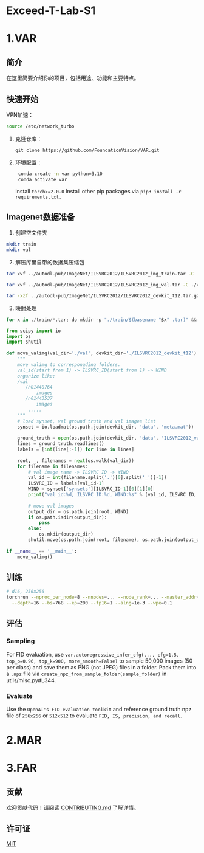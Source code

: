 # Exceed-T-Lab-S1
# 1.VAR
## 简介
在这里简要介绍你的项目，包括用途、功能和主要特点。

## 快速开始
VPN加速：
  ```bash
  source /etc/network_turbo
  ```
1. 克隆仓库：
   ```bash​
   git clone https://github.com/FoundationVision/VAR.git
   ```
2. 环境配置：
   ```bash
    conda create -n var python=3.10
    conda activate var
   ```
   Install ```torch>=2.0.0```
   Install other pip packages via ```pip3 install -r requirements.txt.```

## Imagenet数据准备
1. 创建空文件夹
```bash
mkdir train
mkdir val
```
2. 解压库里自带的数据集压缩包
```bash
tar xvf ../autodl-pub/ImageNet/ILSVRC2012/ILSVRC2012_img_train.tar -C ./train

tar xvf ../autodl-pub/ImageNet/ILSVRC2012/ILSVRC2012_img_val.tar -C ./val

tar -xzf ../autodl-pub/ImageNet/ILSVRC2012/ILSVRC2012_devkit_t12.tar.gz
```

3. 映射处理
```python
for x in ./train/*.tar; do mkdir -p "./train/$(basename "$x" .tar)" && tar -xvf "$x" -C "./train/$(basename "$x" .tar)" && rm "$x" && echo "已处理: $x"; done
```


```python
from scipy import io
import os
import shutil
 
def move_valimg(val_dir='./val', devkit_dir='./ILSVRC2012_devkit_t12'):
    """
    move valimg to correspongding folders.
    val_id(start from 1) -> ILSVRC_ID(start from 1) -> WIND
    organize like:
    /val
       /n01440764
           images
       /n01443537
           images
        .....
    """
    # load synset, val ground truth and val images list
    synset = io.loadmat(os.path.join(devkit_dir, 'data', 'meta.mat'))
    
    ground_truth = open(os.path.join(devkit_dir, 'data', 'ILSVRC2012_validation_ground_truth.txt'))
    lines = ground_truth.readlines()
    labels = [int(line[:-1]) for line in lines]
    
    root, _, filenames = next(os.walk(val_dir))
    for filename in filenames:
        # val image name -> ILSVRC ID -> WIND
        val_id = int(filename.split('.')[0].split('_')[-1])
        ILSVRC_ID = labels[val_id-1]
        WIND = synset['synsets'][ILSVRC_ID-1][0][1][0]
        print("val_id:%d, ILSVRC_ID:%d, WIND:%s" % (val_id, ILSVRC_ID, WIND))
 
        # move val images
        output_dir = os.path.join(root, WIND)
        if os.path.isdir(output_dir):
            pass
        else:
            os.mkdir(output_dir)
        shutil.move(os.path.join(root, filename), os.path.join(output_dir, filename))
 
if __name__ == '__main__':
    move_valimg()

```

## 训练
```bash
# d16, 256x256
torchrun --nproc_per_node=8 --nnodes=... --node_rank=... --master_addr=... --master_port=... train.py \
  --depth=16 --bs=768 --ep=200 --fp16=1 --alng=1e-3 --wpe=0.1
```
## 评估
### Sampling
For FID evaluation, use ```var.autoregressive_infer_cfg(..., cfg=1.5, top_p=0.96, top_k=900, more_smooth=False)``` to sample 50,000 images (50 per class) and save them as PNG (not JPEG) files in a folder. Pack them into a ```.npz``` file via ```create_npz_from_sample_folder(sample_folder)``` in utils/misc.py#L344. 
### Evaluate
Use the ```OpenAI's FID evaluation toolkit``` and reference ground truth npz file of ```256x256``` or ```512x512``` to evaluate ```FID, IS, precision, and recall```.


# 2.MAR
# 3.FAR
## 贡献

欢迎贡献代码！请阅读 [CONTRIBUTING.md](CONTRIBUTING.md) 了解详情。

## 许可证

[MIT](LICENSE)
